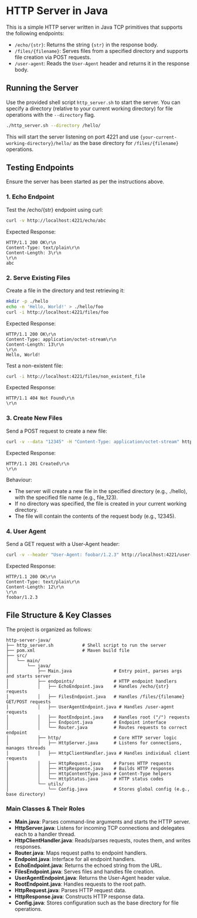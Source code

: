 # HTTP Server in Java

This is a simple HTTP server written in Java TCP primitives that supports the following endpoints:

- `/echo/{str}`: Returns the string `{str}` in the response body.
- `/files/{filename}`: Serves files from a specified directory and supports file creation via POST requests.
- `/user-agent`: Reads the `User-Agent` header and returns it in the response body.

## Running the Server

Use the provided shell script `http_server.sh` to start the server. You can specify a directory (relative to your current working directory) for file operations with the `--directory` flag.

```bash
./http_server.sh --directory /hello/
```

This will start the server listening on port 4221 and use `{your-current-working-directory}/hello/` as the base directory for `/files/{filename}` operations.

## Testing Endpoints

Ensure the server has been started as per the instructions above.

### 1. Echo Endpoint

Test the /echo/{str} endpoint using curl:

```bash
curl -v http://localhost:4221/echo/abc
```

Expected Response:

```
HTTP/1.1 200 OK\r\n
Content-Type: text/plain\r\n
Content-Length: 3\r\n
\r\n
abc
```

### 2. Serve Existing Files

Create a file in the directory and test retrieving it:

```bash
mkdir -p ./hello
echo -n 'Hello, World!' > ./hello/foo
curl -i http://localhost:4221/files/foo
```

Expected Response:

```
HTTP/1.1 200 OK\r\n
Content-Type: application/octet-stream\r\n
Content-Length: 13\r\n
\r\n
Hello, World!
```

Test a non-existent file:

```bash
curl -i http://localhost:4221/files/non_existent_file
```

Expected Response:

```
HTTP/1.1 404 Not Found\r\n
\r\n
```

### 3. Create New Files

Send a POST request to create a new file:

```bash
curl -v --data "12345" -H "Content-Type: application/octet-stream" http://localhost:4221/files/file_123
```

Expected Response:

```
HTTP/1.1 201 Created\r\n
\r\n
```

Behaviour:

- The server will create a new file in the specified directory (e.g., ./hello), with the specified file name (e.g., file_123).
- If no directory was specified, the file is created in your current working directory.
- The file will contain the contents of the request body (e.g., 12345).

### 4. User Agent

Send a GET request with a User-Agent header:

```bash
curl -v --header "User-Agent: foobar/1.2.3" http://localhost:4221/user-agent
```

Expected Response:

```
HTTP/1.1 200 OK\r\n
Content-Type: text/plain\r\n
Content-Length: 12\r\n
\r\n
foobar/1.2.3
```

## File Structure & Key Classes

The project is organized as follows:

```
http-server-java/
├── http_server.sh           # Shell script to run the server
├── pom.xml                  # Maven build file
├── src/
│   └── main/
│       └── java/
│           ├── Main.java                # Entry point, parses args and starts server
│           ├── endpoints/               # HTTP endpoint handlers
│           │   ├── EchoEndpoint.java    # Handles /echo/{str} requests
│           │   ├── FilesEndpoint.java   # Handles /files/{filename} GET/POST requests
│           │   ├── UserAgentEndpoint.java # Handles /user-agent requests
│           │   ├── RootEndpoint.java    # Handles root ("/") requests
│           │   ├── Endpoint.java        # Endpoint interface
│           │   └── Router.java          # Routes requests to correct endpoint
│           ├── http/                    # Core HTTP server logic
│           │   ├── HttpServer.java      # Listens for connections, manages threads
│           │   ├── HttpClientHandler.java # Handles individual client requests
│           │   ├── HttpRequest.java     # Parses HTTP requests
│           │   ├── HttpResponse.java    # Builds HTTP responses
│           │   ├── HttpContentType.java # Content-Type helpers
│           │   └── HttpStatus.java      # HTTP status codes
│           └── utils/
│               └── Config.java          # Stores global config (e.g., base directory)
```

### Main Classes & Their Roles

- **Main.java**: Parses command-line arguments and starts the HTTP server.
- **HttpServer.java**: Listens for incoming TCP connections and delegates each to a handler thread.
- **HttpClientHandler.java**: Reads/parses requests, routes them, and writes responses.
- **Router.java**: Maps request paths to endpoint handlers.
- **Endpoint.java**: Interface for all endpoint handlers.
- **EchoEndpoint.java**: Returns the echoed string from the URL.
- **FilesEndpoint.java**: Serves files and handles file creation.
- **UserAgentEndpoint.java**: Returns the User-Agent header value.
- **RootEndpoint.java**: Handles requests to the root path.
- **HttpRequest.java**: Parses HTTP request data.
- **HttpResponse.java**: Constructs HTTP response data.
- **Config.java**: Stores configuration such as the base directory for file operations.
